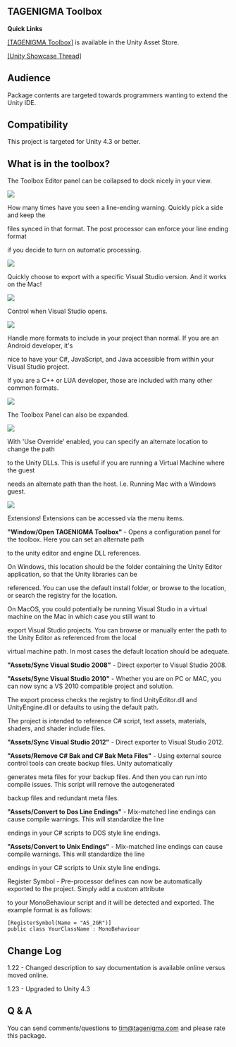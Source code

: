 TAGENIGMA Toolbox
-----------------


**Quick Links**

<a target=_blank href="https://www.assetstore.unity3d.com/#/content/1867">[TAGENIGMA Toolbox]</a> is available in the Unity Asset Store.

<a target=_blank href="http://forum.unity3d.com/threads/101485-Sync-VS2010-From-Mac">[Unity Showcase Thread]</a>

Audience
--------

Package contents are targeted towards programmers wanting to extend the Unity IDE.


Compatibility
-------------

This project is targeted for Unity 4.3 or better.


What is in the toolbox?
----------------------------

The Toolbox Editor panel can be collapsed to dock nicely in your view.

<img src="http://d3j5vwomefv46c.cloudfront.net/photos/large/817180615.png?1382592114"/>

How many times have you seen a line-ending warning. Quickly pick a side and keep the

files synced in that format. The post processor can enforce your line ending format

if you decide to turn on automatic processing.

<img src="http://d3j5vwomefv46c.cloudfront.net/photos/large/817180704.png?1382592170"/>

Quickly choose to export with a specific Visual Studio version. And it works on the Mac!

<img src="http://d3j5vwomefv46c.cloudfront.net/photos/large/817180801.png?1382592215"/>

Control when Visual Studio opens.

<img src="http://d3j5vwomefv46c.cloudfront.net/photos/large/817180926.png?1382592276"/>

Handle more formats to include in your project than normal. If you are an Android developer, it's

nice to have your C#, JavaScript, and Java accessible from within your Visual Studio project.

If you are a C++ or LUA developer, those are included with many other common formats.

<img src="http://d3j5vwomefv46c.cloudfront.net/photos/large/817181019.png?1382592307"/>

The Toolbox Panel can also be expanded.

<img src="http://d3j5vwomefv46c.cloudfront.net/photos/large/817192668.png?1382598400"/>

With 'Use Override' enabled, you can specify an alternate location to change the path

to the Unity DLLs. This is useful if you are running a Virtual Machine where the guest

needs an alternate path than the host. I.e. Running Mac with a Windows guest.

<img src="http://d3j5vwomefv46c.cloudfront.net/photos/large/817193089.png?1382598602"/>

Extensions! Extensions can be accessed via the menu items.


**"Window/Open TAGENIGMA Toolbox"** - Opens a configuration panel for the toolbox. Here you can set an alternate path

to the unity editor and engine DLL references.

On Windows, this location should be the folder containing the Unity Editor application, so that the Unity libraries can be

referenced. You can use the default install folder, or browse to the location, or search the registry for the location.

On MacOS, you could potentially be running Visual Studio in a virtual machine on the Mac in which case you still want to

export Visual Studio projects. You can browse or manually enter the path to the Unity Editor as referenced from the local

virtual machine path. In most cases the default location should be adequate.


**"Assets/Sync Visual Studio 2008"** - Direct exporter to Visual Studio 2008.



**"Assets/Sync Visual Studio 2010"** - Whether you are on PC or MAC, you can now sync a VS 2010 compatible project and solution.

The export process checks the registry to find UnityEditor.dll and UnityEngine.dll or defaults to using the default path.

The project is intended to reference C# script, text assets, materials, shaders, and shader include files.


**"Assets/Sync Visual Studio 2012"** - Direct exporter to Visual Studio 2012.


**"Assets/Remove C# Bak and C# Bak Meta Files"** - Using external source control tools can create backup files. Unity automatically

generates meta files for your backup files. And then you can run into compile issues. This script will remove the autogenerated

backup files and redundant meta files.


**"Assets/Convert to Dos Line Endings"** - Mix-matched line endings can cause compile warnings. This will standardize the line

endings in your C# scripts to DOS style line endings.


**"Assets/Convert to Unix Endings"** - Mix-matched line endings can cause compile warnings. This will standardize the line

endings in your C# scripts to Unix style line endings.


Register Symbol - Pre-processor defines can now be automatically exported to the project.  Simply add a custom attribute

to your MonoBehaviour script and it will be detected and exported. The example format is as follows:

```
[RegisterSymbol(Name = "AS_2GR")]
public class YourClassName : MonoBehaviour
```


Change Log
----------

1.22 - Changed description to say documentation is available online versus moved online.

1.23 - Upgraded to Unity 4.3


Q & A
-----

You can send comments/questions to tim@tagenigma.com and please rate this package.
